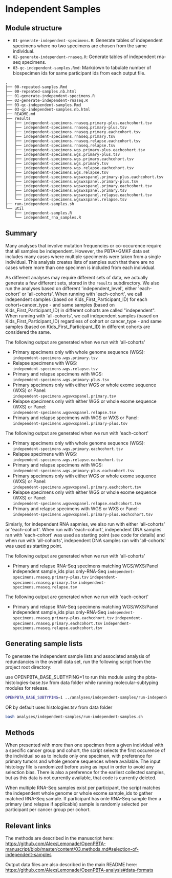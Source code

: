 # Independent Samples

## Module structure

* `01-generate-independent-specimens.R`: Generate tables of independent specimens where no two specimens are chosen from the same individual.
* `02-generate-independent-rnaseq.R`: Generate tables of independent rna-seq specimens.
* `03-qc-independent-samples.Rmd`: Markdown to tabulate number of biospecimen ids for same participant ids from each output file.

```
.
├── 00-repeated-samples.Rmd
├── 00-repeated-samples.nb.html
├── 01-generate-independent-specimens.R
├── 02-generate-independent-rnaseq.R
├── 03-qc-independent-samples.Rmd
├── 03-qc-independent-samples.nb.html
├── README.md
├── results
│   ├── independent-specimens.rnaseq.primary-plus.eachcohort.tsv
│   ├── independent-specimens.rnaseq.primary-plus.tsv
│   ├── independent-specimens.rnaseq.primary.eachcohort.tsv
│   ├── independent-specimens.rnaseq.primary.tsv
│   ├── independent-specimens.rnaseq.relapse.eachcohort.tsv
│   ├── independent-specimens.rnaseq.relapse.tsv
│   ├── independent-specimens.wgs.primary-plus.eachcohort.tsv
│   ├── independent-specimens.wgs.primary-plus.tsv
│   ├── independent-specimens.wgs.primary.eachcohort.tsv
│   ├── independent-specimens.wgs.primary.tsv
│   ├── independent-specimens.wgs.relapse.eachcohort.tsv
│   ├── independent-specimens.wgs.relapse.tsv
│   ├── independent-specimens.wgswxspanel.primary-plus.eachcohort.tsv
│   ├── independent-specimens.wgswxspanel.primary-plus.tsv
│   ├── independent-specimens.wgswxspanel.primary.eachcohort.tsv
│   ├── independent-specimens.wgswxspanel.primary.tsv
│   ├── independent-specimens.wgswxspanel.relapse.eachcohort.tsv
│   └── independent-specimens.wgswxspanel.relapse.tsv
├── run-independent-samples.sh
└── util
    ├── independent-samples.R
    └── independent_rna_samples.R
```

## Summary

Many analyses that involve mutation frequencies or co-occurence require that all samples be independent.
However, the PBTA+GMKF data set includes many cases where multiple speciments were taken from a single individual.
This analysis creates lists of samples such that there are no cases where more than one specimen is included from each individual.

As different analyses may require different sets of data, we actually generate a few different sets, stored in the `results` subdirectory. We also run the analyses based on different 'independent_level', either 'each-cohort' or 'all-cohorts'. When running with 'each-cohort', we call independent samples (based on Kids_First_Participant_ID) for each cohort+cancer_type - and same samples (based on Kids_First_Participant_ID) in different cohorts are called "independent". When running with 'all-cohorts', we call independent samples (based on Kids_First_Participant_ID) regardless of cohort or cancer_type - and same samples (based on Kids_First_Participant_ID) in different cohorts are considered the same.

The following output are generated when we run with 'all-cohorts'
* Primary specimens only with whole genome sequence (WGS):  
`independent-specimens.wgs.primary.tsv`
* Relapse specimens with WGS:  
`independent-specimens.wgs.relapse.tsv`
* Primary and relapse specimens with WGS:  
`independent-specimens.wgs.primary-plus.tsv`
* Primary specimens only with either WGS or whole exome sequence (WXS) or Panel:  
`independent-specimens.wgswxspanel.primary.tsv`
* Relapse specimens only with either WGS or whole exome sequence (WXS) or Panel:  
`independent-specimens.wgswxspanel.relapse.tsv`
* Primary and relapse specimens with WGS or WXS or Panel:  
`independent-specimens.wgswxspanel.primary-plus.tsv`

The following output are generated when we run with 'each-cohort'
* Primary specimens only with whole genome sequence (WGS):  
`independent-specimens.wgs.primary.eachcohort.tsv`
* Relapse specimens with WGS:  
`independent-specimens.wgs.relapse.eachcohort.tsv`
* Primary and relapse specimens with WGS:  
`independent-specimens.wgs.primary-plus.eachcohort.tsv`
* Primary specimens only with either WGS or whole exome sequence (WXS) or Panel:  
`independent-specimens.wgswxspanel.primary.eachcohort.tsv`
* Relapse specimens only with either WGS or whole exome sequence (WXS) or Panel:  
`independent-specimens.wgswxspanel.relapse.eachcohort.tsv`
* Primary and relapse specimens with WGS or WXS or Panel:  
`independent-specimens.wgswxspanel.primary-plus.eachcohort.tsv`

Simiarly, for independent RNA sapmles, we also run with either 'all-cohorts' or 'each-cohort'.
When run with 'each-cohort', independent DNA samples ran with 'each-cohort' was used as starting point (see code for details) and when run with 'all-cohorts', independent DNA samples ran with 'all-cohorts' was used as starting point.

The following output are generated when we run with 'all-cohorts'
* Primary and relapse RNA-Seq specimens matching WGS/WXS/Panel independent sample_ids plus only-RNA-Seq 
`independent-specimens.rnaseq.primary-plus.tsv`
`independent-specimens.rnaseq.primary.tsv`
`independent-specimens.rnaseq.relapse.tsv`

The following output are generated when we run with 'each-cohort'
* Primary and relapse RNA-Seq specimens matching WGS/WXS/Panel independent sample_ids plus only-RNA-Seq 
`independent-specimens.rnaseq.primary-plus.eachcohort.tsv`
`independent-specimens.rnaseq.primary.eachcohort.tsv`
`independent-specimens.rnaseq.relapse.eachcohort.tsv`

## Generating sample lists

To generate the independent sample lists and associated analysis of redundancies in the overall data set, run the following script from the project root directory:

use OPENPBTA_BASE_SUBTYPING=1 to run this module using the pbta-histologies-base.tsv from data folder while running molecular-subtyping modules for release.
```sh
OPENPBTA_BASE_SUBTYPING=1 ../analyses/independent-samples/run-independent-samples.sh 
```

OR by default uses histologies.tsv from data folder
```sh
bash analyses/independent-samples/run-independent-samples.sh
```

## Methods
When presented with more than one specimen from a given individual with a specific cancer group and cohort, the script selects the first occurence of the individual so as to include only one specimen, with preference for primary tumors and whole genome sequences where available.
The input histology file is randomized before using as input in order to avoid any selection bias.
There is also a preference for the earliest collected samples, but as this data is not currently available, that code is currently deleted.

When multiple RNA-Seq samples exist per participant, the script matches the independent whole genome or whole exome sample_ids to gather matched RNA-Seq sample. If participant has onle RNA-Seq sample then a primary (and relapse if applicable) sample is randomly selected per participant per cancer group per cohort. 

## Relevant links
The methods are described in the manuscript here:
 https://github.com/AlexsLemonade/OpenPBTA-manuscript/blob/master/content/03.methods.md#selection-of-independent-samples

 Output data files are also described in the main README here:
 https://github.com/AlexsLemonade/OpenPBTA-analysis#data-formats
